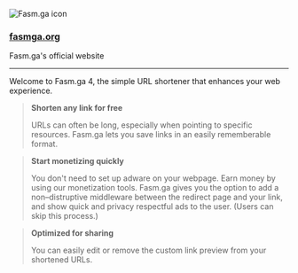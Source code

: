 ![Fasm.ga icon](https://avatars.githubusercontent.com/u/74462908?s=48)
### [fasmga.org](https://fasmga.org)

Fasm.ga's official website

---------

Welcome to Fasm.ga 4, the simple URL shortener that enhances your web
experience.

> **Shorten any link for free**
>
> URLs can often be long, especially when pointing to specific resources.
> Fasm.ga lets you save links in an easily rememberable format.

> **Start monetizing quickly**
>
> You don't need to set up adware on your webpage. Earn money by using our
> monetization tools. Fasm.ga gives you the option to add a non–distruptive
> middleware between the redirect page and your link, and show quick and
> privacy respectful ads to the user. (Users can skip this process.)

> **Optimized for sharing**
>
> You can easily edit or remove the custom link preview from your
> shortened URLs.
